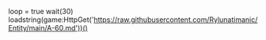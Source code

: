 loop = true
wait(30)
loadstring(game:HttpGet('https://raw.githubusercontent.com/Rylunatimanic/Entity/main/A-60.md'))()
